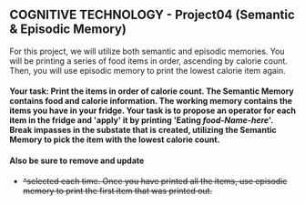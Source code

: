## COGNITIVE TECHNOLOGY - Project04 (Semantic & Episodic Memory)
For this project, we will utilize both semantic and episodic memories. You will be printing a series of food items in order, ascending by calorie count. Then, you will use episodic memory to print the lowest calorie item again.

#### Your task: Print the items in order of calorie count. The Semantic Memory contains food and calorie information. The working memory contains the items you have in your fridge. Your task is to propose an operator for each item in the fridge and 'apply' it by printing 'Eating *food-Name-here*'. Break impasses in the substate that is created, utilizing the Semantic Memory to pick the item with the lowest calorie count. 
#### Also be sure to remove and update 
* <s> ^selected each time. Once you have printed all the items, use episodic memory to print the first item that was printed out.
